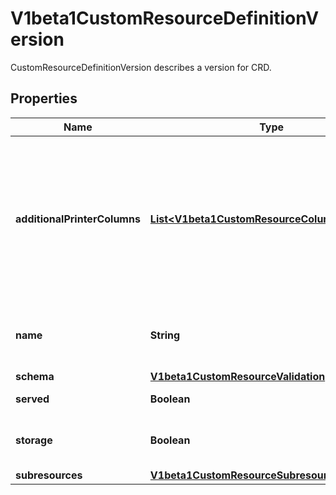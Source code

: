 

# V1beta1CustomResourceDefinitionVersion

CustomResourceDefinitionVersion describes a version for CRD.
## Properties

Name | Type | Description | Notes
------------ | ------------- | ------------- | -------------
**additionalPrinterColumns** | [**List&lt;V1beta1CustomResourceColumnDefinition&gt;**](V1beta1CustomResourceColumnDefinition.md) | additionalPrinterColumns specifies additional columns returned in Table output. See https://kubernetes.io/docs/reference/using-api/api-concepts/#receiving-resources-as-tables for details. Top-level and per-version columns are mutually exclusive. Per-version columns must not all be set to identical values (top-level columns should be used instead). If no top-level or per-version columns are specified, a single column displaying the age of the custom resource is used. |  [optional]
**name** | **String** | name is the version name, e.g. “v1”, “v2beta1”, etc. The custom resources are served under this version at &#x60;/apis/&lt;group&gt;/&lt;version&gt;/...&#x60; if &#x60;served&#x60; is true. | 
**schema** | [**V1beta1CustomResourceValidation**](V1beta1CustomResourceValidation.md) |  |  [optional]
**served** | **Boolean** | served is a flag enabling/disabling this version from being served via REST APIs | 
**storage** | **Boolean** | storage indicates this version should be used when persisting custom resources to storage. There must be exactly one version with storage&#x3D;true. | 
**subresources** | [**V1beta1CustomResourceSubresources**](V1beta1CustomResourceSubresources.md) |  |  [optional]



